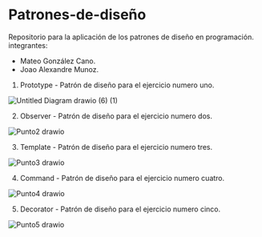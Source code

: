 # Patrones-de-diseño
Repositorio para la aplicación de los patrones de diseño en programación.
integrantes:
- Mateo González Cano.
- Joao Alexandre Munoz.

1. Prototype - Patrón de diseño para el ejercicio numero uno.

![Untitled Diagram drawio (6) (1)](https://github.com/user-attachments/assets/334718bf-7d5f-42f0-a4b1-a38c6bcbee98)

2. Observer - Patrón de diseño para el ejercicio numero dos.

![Punto2 drawio](https://github.com/user-attachments/assets/4c300451-b694-4075-8988-2adb1fbe0241)


3. Template - Patrón de diseño para el ejercicio numero tres.

![Punto3 drawio](https://github.com/user-attachments/assets/3a919433-5e49-499b-a5f3-aedcbf6c18f4)

   
4. Command - Patrón de diseño para el ejercicio numero cuatro.

![Punto4 drawio](https://github.com/user-attachments/assets/9f878a6f-fa93-45ba-806b-0b5d335b6e5b)


5. Decorator - Patrón de diseño para el ejercicio numero cinco.

![Punto5 drawio](https://github.com/user-attachments/assets/76308d5c-b121-4797-9ab0-9f079dd79330)
